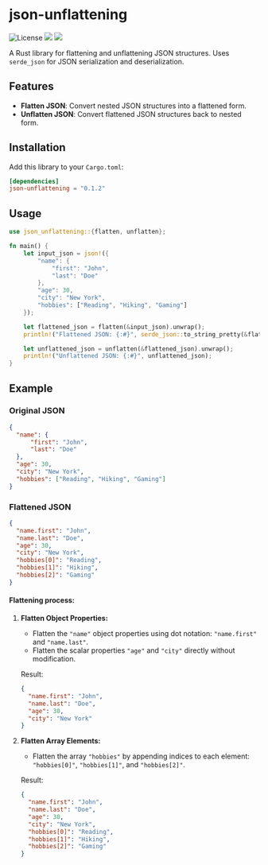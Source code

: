 # json-unflattening

![License](https://img.shields.io/badge/License-Apache_2.0-blue.svg)
[![](https://img.shields.io/crates/v/json-unflattening?style=flat-square)](https://crates.io/crates/json-unflattening)
[![](https://img.shields.io/docsrs/json-unflattening?style=flat-square)](https://docs.rs/json-unflattening/)

A Rust library for flattening and unflattening JSON structures. Uses `serde_json` for JSON serialization and deserialization.

## Features

- **Flatten JSON**: Convert nested JSON structures into a flattened form.
- **Unflatten JSON**: Convert flattened JSON structures back to nested form.

## Installation

Add this library to your `Cargo.toml`:

```toml
[dependencies]
json-unflattening = "0.1.2"
```


## Usage

```rust
use json_unflattening::{flatten, unflatten};

fn main() {
    let input_json = json!({
        "name": {
            "first": "John",
            "last": "Doe"
        },
        "age": 30,
        "city": "New York",
        "hobbies": ["Reading", "Hiking", "Gaming"]
    });

    let flattened_json = flatten(&input_json).unwrap();
    println!("Flattened JSON: {:#}", serde_json::to_string_pretty(&flattened_json).unwrap());

    let unflattened_json = unflatten(&flattened_json).unwrap();
    println!("Unflattened JSON: {:#}", unflattened_json);
}

```


## Example

### Original JSON

```json
{
  "name": {
      "first": "John",
      "last": "Doe"
  },
  "age": 30,
  "city": "New York",
  "hobbies": ["Reading", "Hiking", "Gaming"]
}
```

### Flattened JSON

```json
{
  "name.first": "John",
  "name.last": "Doe",
  "age": 30,
  "city": "New York",
  "hobbies[0]": "Reading",
  "hobbies[1]": "Hiking",
  "hobbies[2]": "Gaming"
}
```

#### Flattening process:

1. **Flatten Object Properties:**
   - Flatten the `"name"` object properties using dot notation: `"name.first"` and `"name.last"`.
   - Flatten the scalar properties `"age"` and `"city"` directly without modification.

   Result:
   ```json
   {
     "name.first": "John",
     "name.last": "Doe",
     "age": 30,
     "city": "New York"
   }
   ```

2. **Flatten Array Elements:**
   - Flatten the array `"hobbies"` by appending indices to each element: `"hobbies[0]"`, `"hobbies[1]"`, and `"hobbies[2]"`.

   Result:
   ```json
   {
     "name.first": "John",
     "name.last": "Doe",
     "age": 30,
     "city": "New York",
     "hobbies[0]": "Reading",
     "hobbies[1]": "Hiking",
     "hobbies[2]": "Gaming"
   }
   ```